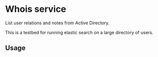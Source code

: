 # Whois service

List user relations and notes from Active Directory. 

This is a testbed for running elastic search on a large directory of users.

## Usage



